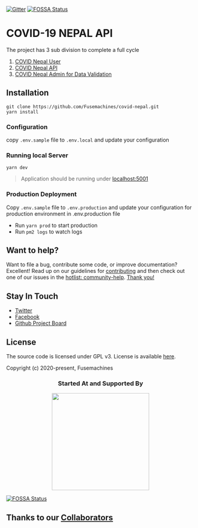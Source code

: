 [![Gitter](https://badges.gitter.im/covidnepalopensource/community.svg)](https://gitter.im/covidnepalopensource/community?utm_source=badge&utm_medium=badge&utm_campaign=pr-badge)
[![FOSSA Status](https://app.fossa.com/api/projects/git%2Bgithub.com%2FFusemachines%2Fcovid-nepal.svg?type=shield)](https://app.fossa.com/projects/git%2Bgithub.com%2FFusemachines%2Fcovid-nepal?ref=badge_shield)

# COVID-19 NEPAL API

The project has 3 sub division to complete a full cycle
1) [COVID Nepal User](https://github.com/Fusemachines/covid-nepal-web)
2) [COVID Nepal API](https://github.com/Fusemachines/covid-nepal)
3) [COVID Nepal Admin for Data Validation](https://github.com/Fusemachines/covid-nepal-web-admin)


## Installation

```[bash]
git clone https://github.com/Fusemachines/covid-nepal.git
yarn install
```

### Configuration

copy `.env.sample` file to `.env.local` and update your configuration

### Running local Server

```[bash]
yarn dev
```

> Application should be running under [localhost:5001](http://localhost:5000)

### Production Deployment

Copy `.env.sample` file to `.env.production` and update your configuration for production
environment in .env.production file

- Run ```yarn prod``` to start production
- Run ```pm2 logs``` to watch logs


## Want to help?

Want to file a bug, contribute some code, or improve documentation? Excellent! Read up on our
guidelines for [contributing][contributing] and then check out one of our issues in the [hotlist: community-help](https://github.com/Fusemachines/covid-nepal-web/labels/hotlist%3A%20community-help).
[Thank you!](https://github.com/Fusemachines/covid-nepal-web/graphs/contributors)


[contributing]: https://github.com/Fusemachines/covid-nepal-web/blob/master/CONTRIBUTING.md
[changelog]: https://github.com/Fusemachines/covid-nepal-web/blob/master/CHANGELOG.md

## Stay In Touch

- [Twitter](https://twitter.com/covidnepalorg)
- [Facebook](https://www.facebook.com/covidnepalorg)
- [Github Project Board](https://github.com/Fusemachines/covid-nepal/projects)

## License

The source code is licensed under GPL v3. License is available [here](https://github.com/Fusemachines/covid-nepal-web/blob/master/LICENSE).

Copyright (c) 2020-present, Fusemachines

<h3 align="center">Started At and Supported By</h3>
<!--special start-->

<p align="center">
  <a href="https://fusemachines.com" target="_blank">
    <img width="260px" src="https://fusemachines.com/assets/img/fusemachines-logo.png">
  </a>
</p>


[![FOSSA Status](https://app.fossa.com/api/projects/git%2Bgithub.com%2FFusemachines%2Fcovid-nepal.svg?type=large)](https://app.fossa.com/projects/git%2Bgithub.com%2FFusemachines%2Fcovid-nepal?ref=badge_large)

## Thanks to our [Collaborators](https://github.com/Fusemachines/covid-nepal-web#collaborators)